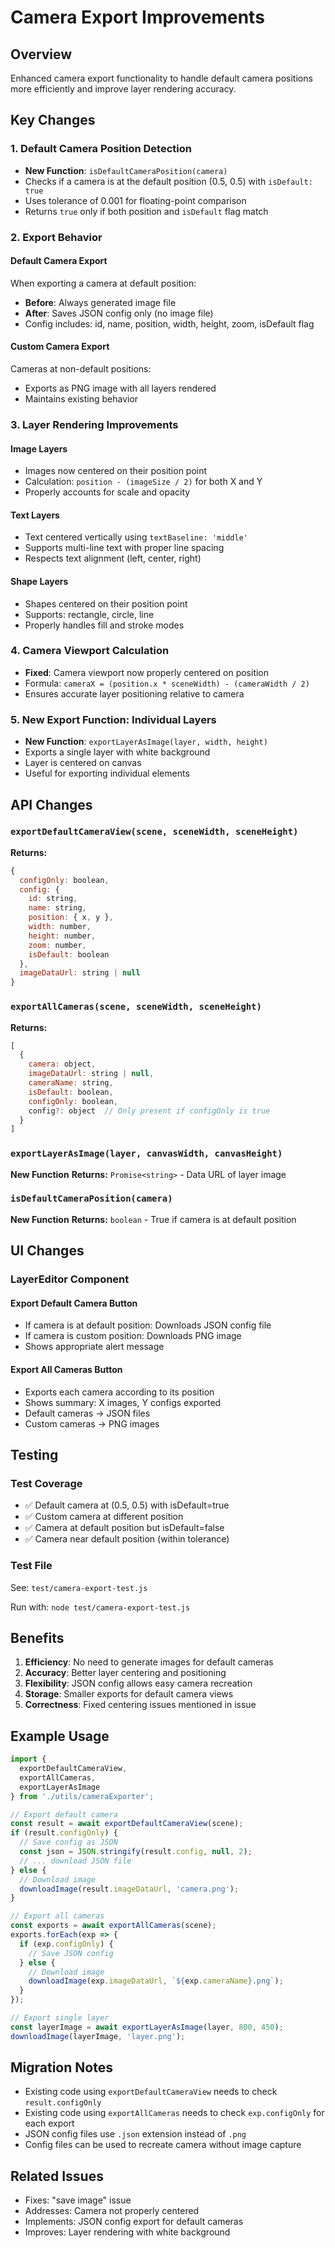 # Camera Export Improvements

## Overview
Enhanced camera export functionality to handle default camera positions more efficiently and improve layer rendering accuracy.

## Key Changes

### 1. Default Camera Position Detection
- **New Function**: `isDefaultCameraPosition(camera)`
- Checks if a camera is at the default position (0.5, 0.5) with `isDefault: true`
- Uses tolerance of 0.001 for floating-point comparison
- Returns `true` only if both position and `isDefault` flag match

### 2. Export Behavior

#### Default Camera Export
When exporting a camera at default position:
- **Before**: Always generated image file
- **After**: Saves JSON config only (no image file)
- Config includes: id, name, position, width, height, zoom, isDefault flag

#### Custom Camera Export  
Cameras at non-default positions:
- Exports as PNG image with all layers rendered
- Maintains existing behavior

### 3. Layer Rendering Improvements

#### Image Layers
- Images now centered on their position point
- Calculation: `position - (imageSize / 2)` for both X and Y
- Properly accounts for scale and opacity

#### Text Layers
- Text centered vertically using `textBaseline: 'middle'`
- Supports multi-line text with proper line spacing
- Respects text alignment (left, center, right)

#### Shape Layers
- Shapes centered on their position point
- Supports: rectangle, circle, line
- Properly handles fill and stroke modes

### 4. Camera Viewport Calculation
- **Fixed**: Camera viewport now properly centered on position
- Formula: `cameraX = (position.x * sceneWidth) - (cameraWidth / 2)`
- Ensures accurate layer positioning relative to camera

### 5. New Export Function: Individual Layers
- **New Function**: `exportLayerAsImage(layer, width, height)`
- Exports a single layer with white background
- Layer is centered on canvas
- Useful for exporting individual elements

## API Changes

### `exportDefaultCameraView(scene, sceneWidth, sceneHeight)`
**Returns:**
```javascript
{
  configOnly: boolean,
  config: {
    id: string,
    name: string,
    position: { x, y },
    width: number,
    height: number,
    zoom: number,
    isDefault: boolean
  },
  imageDataUrl: string | null
}
```

### `exportAllCameras(scene, sceneWidth, sceneHeight)`
**Returns:**
```javascript
[
  {
    camera: object,
    imageDataUrl: string | null,
    cameraName: string,
    isDefault: boolean,
    configOnly: boolean,
    config?: object  // Only present if configOnly is true
  }
]
```

### `exportLayerAsImage(layer, canvasWidth, canvasHeight)`
**New Function**
**Returns:** `Promise<string>` - Data URL of layer image

### `isDefaultCameraPosition(camera)`
**New Function**
**Returns:** `boolean` - True if camera is at default position

## UI Changes

### LayerEditor Component

#### Export Default Camera Button
- If camera is at default position: Downloads JSON config file
- If camera is custom position: Downloads PNG image
- Shows appropriate alert message

#### Export All Cameras Button
- Exports each camera according to its position
- Shows summary: X images, Y configs exported
- Default cameras → JSON files
- Custom cameras → PNG images

## Testing

### Test Coverage
- ✅ Default camera at (0.5, 0.5) with isDefault=true
- ✅ Custom camera at different position
- ✅ Camera at default position but isDefault=false
- ✅ Camera near default position (within tolerance)

### Test File
See: `test/camera-export-test.js`

Run with: `node test/camera-export-test.js`

## Benefits

1. **Efficiency**: No need to generate images for default cameras
2. **Accuracy**: Better layer centering and positioning
3. **Flexibility**: JSON config allows easy camera recreation
4. **Storage**: Smaller exports for default camera views
5. **Correctness**: Fixed centering issues mentioned in issue

## Example Usage

```javascript
import { 
  exportDefaultCameraView, 
  exportAllCameras,
  exportLayerAsImage 
} from './utils/cameraExporter';

// Export default camera
const result = await exportDefaultCameraView(scene);
if (result.configOnly) {
  // Save config as JSON
  const json = JSON.stringify(result.config, null, 2);
  // ... download JSON file
} else {
  // Download image
  downloadImage(result.imageDataUrl, 'camera.png');
}

// Export all cameras
const exports = await exportAllCameras(scene);
exports.forEach(exp => {
  if (exp.configOnly) {
    // Save JSON config
  } else {
    // Download image
    downloadImage(exp.imageDataUrl, `${exp.cameraName}.png`);
  }
});

// Export single layer
const layerImage = await exportLayerAsImage(layer, 800, 450);
downloadImage(layerImage, 'layer.png');
```

## Migration Notes

- Existing code using `exportDefaultCameraView` needs to check `result.configOnly`
- Existing code using `exportAllCameras` needs to check `exp.configOnly` for each export
- JSON config files use `.json` extension instead of `.png`
- Config files can be used to recreate camera without image capture

## Related Issues

- Fixes: "save image" issue
- Addresses: Camera not properly centered
- Implements: JSON config export for default cameras
- Improves: Layer rendering with white background
